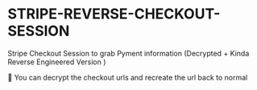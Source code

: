 # STRIPE-REVERSE-CHECKOUT-SESSION

Stripe Checkout Session to grab Pyment information (Decrypted + Kinda Reverse Engineered Version )

🎯 You can decrypt the checkout urls and recreate the url back to normal
